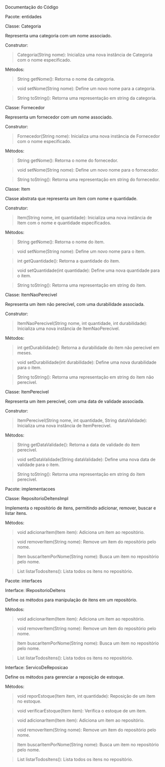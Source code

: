 Documentação do Código

Pacote: entidades

Classe: Categoria

Representa uma categoria com um nome associado.

Construtor:

> Categoria(String nome): Inicializa uma nova instância de Categoria com o nome especificado.

Métodos:

> String getNome(): Retorna o nome da categoria.

> void setNome(String nome): Define um novo nome para a categoria.

>String toString(): Retorna uma representação em string da categoria.

Classe: Fornecedor

Representa um fornecedor com um nome associado.

Construtor:
> Fornecedor(String nome): Inicializa uma nova instância de Fornecedor com o nome especificado.

Métodos:

> String getNome(): Retorna o nome do fornecedor.

> void setNome(String nome): Define um novo nome para o fornecedor.

> String toString(): Retorna uma representação em string do fornecedor.

Classe: Item

Classe abstrata que representa um item com nome e quantidade.

Construtor:

> Item(String nome, int quantidade): Inicializa uma nova instância de Item com o nome e quantidade especificados.

Métodos:

> String getNome(): Retorna o nome do item.

> void setNome(String nome): Define um novo nome para o item.

> int getQuantidade(): Retorna a quantidade do item.

> void setQuantidade(int quantidade): Define uma nova quantidade para o item.

> String toString(): Retorna uma representação em string do item.

Classe: ItemNaoPerecivel

Representa um item não perecível, com uma durabilidade associada.

Construtor:

> ItemNaoPerecivel(String nome, int quantidade, int durabilidade): Inicializa uma nova instância de ItemNaoPerecivel.

Métodos:

> int getDurabilidade(): Retorna a durabilidade do item não perecível em meses.

> void setDurabilidade(int durabilidade): Define uma nova durabilidade para o item.

> String toString(): Retorna uma representação em string do item não perecível.

Classe: ItemPerecivel

Representa um item perecível, com uma data de validade associada.

Construtor:

> ItemPerecivel(String nome, int quantidade, String dataValidade): Inicializa uma nova instância de ItemPerecivel.

Métodos:

> String getDataValidade(): Retorna a data de validade do item perecível.

> void setDataValidade(String dataValidade): Define uma nova data de validade para o item.

> String toString(): Retorna uma representação em string do item perecível.

Pacote: implementacoes

Classe: RepositorioDeItensImpl

Implementa o repositório de itens, permitindo adicionar, remover, buscar e listar itens.

Métodos:

> void adicionarItem(Item item): Adiciona um item ao repositório.

> void removerItem(String nome): Remove um item do repositório pelo nome.

> Item buscarItemPorNome(String nome): Busca um item no repositório pelo nome.

> List<Item> listarTodosItens(): Lista todos os itens no repositório.

Pacote: interfaces

Interface: IRepositorioDeItens

Define os métodos para manipulação de itens em um repositório.

Métodos:

> void adicionarItem(Item item): Adiciona um item ao repositório.

> void removerItem(String nome): Remove um item do repositório pelo nome.

> Item buscarItemPorNome(String nome): Busca um item no repositório pelo nome.

> List<Item> listarTodosItens(): Lista todos os itens no repositório.

Interface: ServicoDeReposicao

Define os métodos para gerenciar a reposição de estoque.

Métodos:

> void reporEstoque(Item item, int quantidade): Reposição de um item no estoque.

> void verificarEstoque(Item item): Verifica o estoque de um item.

> void adicionarItem(Item item): Adiciona um item ao repositório.

> void removerItem(String nome): Remove um item do repositório pelo nome.

> Item buscarItemPorNome(String nome): Busca um item no repositório pelo nome.

> List<Item> listarTodosItens(): Lista todos os itens no repositório.
